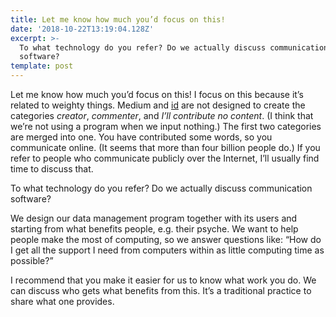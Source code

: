 ```yaml
---
title: Let me know how much you’d focus on this!
date: '2018-10-22T13:19:04.128Z'
excerpt: >-
  To what technology do you refer? Do we actually discuss communication
  software?
template: post
---
```

Let me know how much you’d focus on this! I focus on this because it’s related to weighty things. Medium and [id](https://www.sol.enterprises/ask-for/software#h.p_14fCq-8fxfDD) are not designed to create the categories *creator*, *commenter*, and *I’ll contribute no content*. (I think that we’re not using a program when we input nothing.) The first two categories are merged into one. You have contributed some words, so you communicate online. (It seems that more than four billion people do.) If you refer to people who communicate publicly over the Internet, I’ll usually find time to discuss that.

To what technology do you refer? Do we actually discuss communication software?

We design our data management program together with its users and starting from what benefits people, e.g. their psyche. We want to help people make the most of computing, so we answer questions like: “How do I get all the support I need from computers within as little computing time as possible?”

I recommend that you make it easier for us to know what work you do. We can discuss who gets what benefits from this. It’s a traditional practice to share what one provides.
